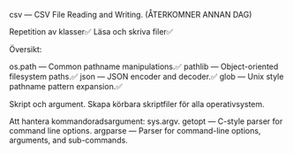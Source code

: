 csv — CSV File Reading and Writing. (ÅTERKOMNER ANNAN DAG)

Repetition av klasser✅
Läsa och skriva filer✅

Översikt:

os.path — Common pathname manipulations.✅
pathlib — Object-oriented filesystem paths.✅
json — JSON encoder and decoder.✅
glob — Unix style pathname pattern expansion.✅

Skript och argument.
Skapa körbara skriptfiler för alla operativsystem.

Att hantera kommandoradsargument:
sys.argv.
getopt — C-style parser for command line options.
argparse — Parser for command-line options, arguments, and sub-commands.
